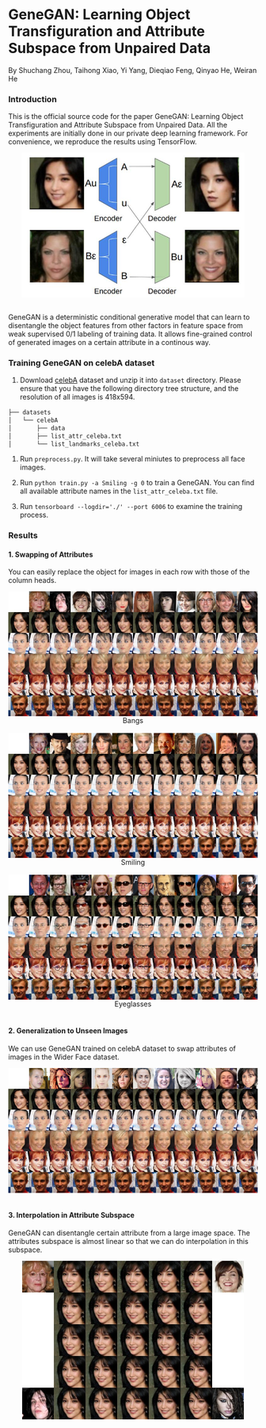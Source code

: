 # GeneGAN: Learning Object Transfiguration and Attribute Subspace from Unpaired Data

By Shuchang Zhou, Taihong Xiao, Yi Yang, Dieqiao Feng, Qinyao He, Weiran He

### Introduction

This is the official source code for the paper GeneGAN: Learning Object Transfiguration 
and Attribute Subspace from Unpaired Data. All the experiments are initially done in 
our private deep learning framework. For convenience, we reproduce the results using TensorFlow.

<div align="center">
<img align="center" src="images/cross.jpg" width="450" alt="cross">
</div> 
<br/>

GeneGAN is a deterministic conditional generative model that can learn to disentangle the object
features from other factors in feature space from weak supervised 0/1 labeling of training data.
It allows fine-grained control of generated images on a certain attribute in a continous way.

### Training GeneGAN on celebA dataset

1.  Download [celebA](http://mmlab.ie.cuhk.edu.hk/projects/CelebA.html) dataset and unzip it into 
`dataset` directory. Please ensure that you have the following directory tree structure, and the 
resolution of all images is 418x594.
```
├── datasets
│   └── celebA
│       ├── data
│       ├── list_attr_celeba.txt
│       └── list_landmarks_celeba.txt
```

1.  Run `preprocess.py`. It will take several miniutes to preprocess all face images. 

1.  Run `python train.py -a Smiling -g 0` to train a GeneGAN. You can find all available 
attribute names in the `list_attr_celeba.txt` file. 

1.  Run `tensorboard --logdir='./' --port 6006` to examine the training process.

### Results


#### 1. Swapping of Attributes 

You can easily replace the object for images in each row with those of the column heads. 

<div align="center">
<img align="center" src="images/hair.jpg" alt="Bangs">
</div>
<div align="center">
Bangs 
</div>
<br/>

<div align="center">
<img align="center" src="images/smiling.jpg" alt="Smiling">
</div>
<div align="center">
Smiling
</div>
<br/>

<div align="center">
<img align="center" src="images/glasses.jpg" alt="Eyeglasses">
</div>
<div align="center">
Eyeglasses
</div>
<br/>



#### 2. Generalization to Unseen Images 

We can use GeneGAN trained on celebA dataset to swap attributes of images in the Wider Face dataset.

<div align="center">
<img align="center" src="images/unseen.jpg" alt="unseen">
</div>
<br/>

#### 3. Interpolation in Attribute Subspace

GeneGAN can disentangle certain attribute from a large image space. The attributes subspace is almost linear 
so that we can do interpolation in this subspace.

<div align="center">
<img align="center" src="images/interpolation.jpg" alt="Eyeglasses">
</div>
<br/>

